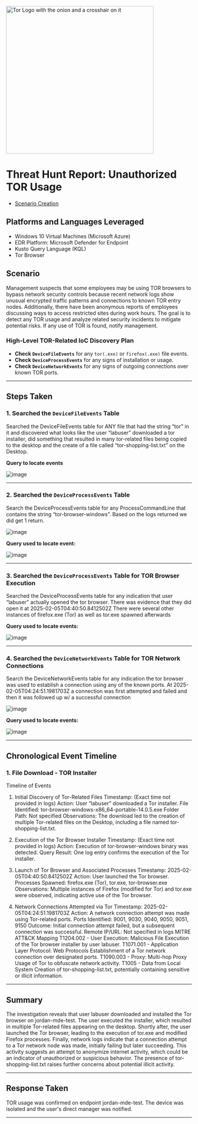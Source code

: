 <img width="400" src="https://github.com/user-attachments/assets/44bac428-01bb-4fe9-9d85-96cba7698bee" alt="Tor Logo with the onion and a crosshair on it"/>

# Threat Hunt Report: Unauthorized TOR Usage
- [Scenario Creation](https://github.com/g0ldj/threat-hunting-scenario-tor/blob/main/threat-hunting-scenario-tor-event-creation.md)

## Platforms and Languages Leveraged
- Windows 10 Virtual Machines (Microsoft Azure)
- EDR Platform: Microsoft Defender for Endpoint
- Kusto Query Language (KQL)
- Tor Browser

##  Scenario

Management suspects that some employees may be using TOR browsers to bypass network security controls because recent network logs show unusual encrypted traffic patterns and connections to known TOR entry nodes. Additionally, there have been anonymous reports of employees discussing ways to access restricted sites during work hours. The goal is to detect any TOR usage and analyze related security incidents to mitigate potential risks. If any use of TOR is found, notify management.

### High-Level TOR-Related IoC Discovery Plan

- **Check `DeviceFileEvents`** for any `tor(.exe)` or `firefox(.exe)` file events.
- **Check `DeviceProcessEvents`** for any signs of installation or usage.
- **Check `DeviceNetworkEvents`** for any signs of outgoing connections over known TOR ports.

---

## Steps Taken

### 1. Searched the `DeviceFileEvents` Table

Searched the DeviceFileEvents table for ANY file that had the string “tor” in it and discovered what looks like the user “labuser” downloaded a tor installer, did something that resulted in many tor-related files being copied to the desktop and the create of a file called “tor-shopping-list.txt” on the Desktop.

**Query to locate events**

![image](https://github.com/user-attachments/assets/00ae0929-12a0-4a3a-a243-40af5ff10bd6)


---

### 2. Searched the `DeviceProcessEvents` Table

Search the DeviceProcessEvents table for any ProcessCommandLine that contains the string “tor-browser-windows”. Based on the logs returned we did get 1 return.

![image](https://github.com/user-attachments/assets/e00d06a5-0824-40bb-8f70-3d56512f8c0f)


**Query used to locate event:**

![image](https://github.com/user-attachments/assets/1b5f6ebe-afd2-4c11-9ef4-2b299b73425f)


---

### 3. Searched the `DeviceProcessEvents` Table for TOR Browser Execution

Searched the DeviceProcessEvents table for any indication that user “labuser” actually opened the tor browser. There was evidence that they did open it at 2025-02-05T04:40:50.8412502Z
There were several other instances of firefox.exe (Tor) as well as tor.exe spawned afterwards


**Query used to locate events:**

![image](https://github.com/user-attachments/assets/b8c55523-6105-4e93-9334-9361b5c823c2)


---

### 4. Searched the `DeviceNetworkEvents` Table for TOR Network Connections

Search the DeviceNetworkEvents table for any indication the tor browser was used to establish a connection using any of the known ports. At 2025-02-05T04:24:51.1981703Z a connection was first attempted and failed and then it was followed up w/ a successful connection

![image](https://github.com/user-attachments/assets/a60405d3-f680-4b3f-b6af-eaa98e5ddb82)


**Query used to locate events:**

![image](https://github.com/user-attachments/assets/75ba45c7-95ad-406d-85f3-6ba2a67edfca)


---

## Chronological Event Timeline 

### 1. File Download - TOR Installer

Timeline of Events
1. Initial Discovery of Tor-Related Files
Timestamp: (Exact time not provided in logs)
Action: User “labuser” downloaded a Tor installer.
File Identified: tor-browser-windows-x86_64-portable-14.0.5.exe
Folder Path: Not specified
Observations: The download led to the creation of multiple Tor-related files on the Desktop, including a file named tor-shopping-list.txt.


2. Execution of the Tor Browser Installer
Timestamp: (Exact time not provided in logs)
Action: Execution of tor-browser-windows binary was detected.
Query Result: One log entry confirms the execution of the Tor installer.


3. Launch of Tor Browser and Associated Processes
Timestamp: 2025-02-05T04:40:50.8412502Z
Action: User launched the Tor browser.
Processes Spawned: firefox.exe (Tor), tor.exe, tor-browser.exe
Observations: Multiple instances of Firefox (modified for Tor) and tor.exe were observed, indicating active use of the Tor browser.


4. Network Connections Attempted via Tor
Timestamp: 2025-02-05T04:24:51.1981703Z
Action: A network connection attempt was made using Tor-related ports.
Ports Identified: 9001, 9030, 9040, 9050, 9051, 9150
Outcome: Initial connection attempt failed, but a subsequent connection was successful.
Remote IP/URL: Not specified in logs
MITRE ATT&CK Mapping
T1204.002 - User Execution: Malicious File
Execution of the Tor browser installer by user labuser.
T1071.001 - Application Layer Protocol: Web Protocols
Establishment of a Tor network connection over designated ports.
T1090.003 - Proxy: Multi-hop Proxy
Usage of Tor to obfuscate network activity.
T1005 - Data from Local System
Creation of tor-shopping-list.txt, potentially containing sensitive or illicit information.



---

## Summary

The investigation reveals that user labuser downloaded and installed the Tor browser on jordan-mde-test. The user executed the installer, which resulted in multiple Tor-related files appearing on the desktop. Shortly after, the user launched the Tor browser, leading to the execution of tor.exe and modified Firefox processes. Finally, network logs indicate that a connection attempt to a Tor network node was made, initially failing but later succeeding.
This activity suggests an attempt to anonymize internet activity, which could be an indicator of unauthorized or suspicious behavior. The presence of tor-shopping-list.txt raises further concerns about potential illicit activity.

---

## Response Taken

TOR usage was confirmed on endpoint  jordan-mde-test. The device was isolated and the user's direct manager was notified.

---

